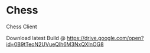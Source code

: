 # Chess

Chess Client

Download latest Build @ https://drive.google.com/open?id=0B9tTeoN2UVueQlh6M3NxQXlnOG8 

